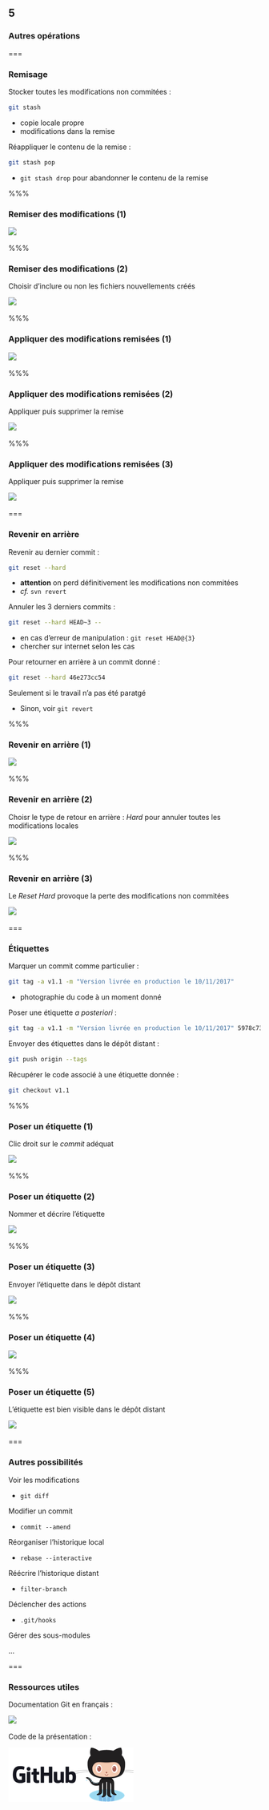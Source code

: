 ﻿<!-- .slide: data-background-image="images/git-logo.png" data-background-size="600px" class="chapter" -->
## 5
### Autres opérations


===


<!-- .slide: class="slide" -->
### Remisage

Stocker toutes les modifications non commitées :
```bash
git stash
```
 - copie locale propre
 - modifications dans la remise

Réappliquer le contenu de la remise :
```bash
git stash pop
```
 - `git stash drop` pour abandonner le contenu de la remise
 

%%%


<!-- .slide: data-background-image="images/eclipse-logo.png" data-background-size="700px" class="slide" -->
### Remiser des modifications (1)

<div class="center">
    <img src="egit/stash-0.png" class="boxed-img" />
</div>
 

%%%


<!-- .slide: data-background-image="images/eclipse-logo.png" data-background-size="700px" class="slide" -->
### Remiser des modifications (2)

Choisir d’inclure ou non les fichiers nouvellements créés
<div class="center">
    <img src="egit/stash-1.png" class="boxed-img" />
</div>
 

%%%


<!-- .slide: data-background-image="images/eclipse-logo.png" data-background-size="700px" class="slide" -->
### Appliquer des modifications remisées (1)

<div class="center">
    <img src="egit/stash-apply-0.png" class="boxed-img" />
</div>


%%%


<!-- .slide: data-background-image="images/eclipse-logo.png" data-background-size="700px" class="slide" -->
### Appliquer des modifications remisées (2)

Appliquer puis supprimer la remise
<div class="center">
    <img src="egit/stash-apply-1.png" class="boxed-img" />
</div>


%%%


<!-- .slide: data-background-image="images/eclipse-logo.png" data-background-size="700px" class="slide" -->
### Appliquer des modifications remisées (3)

Appliquer puis supprimer la remise
<div class="center">
    <img src="egit/stash-apply-2.png" class="boxed-img" />
</div>

===


<!-- .slide: class="slide" -->
### Revenir en arrière

Revenir au dernier commit :
```bash
git reset --hard
```
 - __attention__ on perd définitivement les modifications non commitées
 - *cf.* `svn revert`

Annuler les 3 derniers commits :
```bash
git reset --hard HEAD~3 --
```
 - en cas d’erreur de manipulation : `git reset HEAD@{3}`
  - chercher sur internet selon les cas

Pour retourner en arrière à un commit donné :
```bash
git reset --hard 46e273cc54
```

Seulement si le travail n’a pas été paratgé
 - Sinon, voir `git revert`


%%%


<!-- .slide: data-background-image="images/eclipse-logo.png" data-background-size="700px" class="slide" -->
### Revenir en arrière (1)

<div class="center">
    <img src="egit/reset-0.png" class="boxed-img" />
</div>


%%%


<!-- .slide: data-background-image="images/eclipse-logo.png" data-background-size="700px" class="slide" -->
### Revenir en arrière (2)

Choisr le type de retour en arrière : *Hard* pour annuler toutes les modifications locales
<div class="center">
    <img src="egit/reset-1.png" class="boxed-img" />
</div>


%%%


<!-- .slide: data-background-image="images/eclipse-logo.png" data-background-size="700px" class="slide" -->
### Revenir en arrière (3)

Le *Reset Hard* provoque la perte des modifications non commitées
<div class="center">
    <img src="egit/reset-2.png" class="boxed-img" />
</div>


===


<!-- .slide: class="slide" -->
### Étiquettes

Marquer un commit comme particulier :
```bash
git tag -a v1.1 -m "Version livrée en production le 10/11/2017"
```
 - photographie du code à un moment donné

Poser une étiquette *a posteriori* :
```bash
git tag -a v1.1 -m "Version livrée en production le 10/11/2017" 5978c73
```

Envoyer des étiquettes dans le dépôt distant :
```bash
git push origin --tags
```

Récupérer le code associé à une étiquette donnée :
```bash
git checkout v1.1
```

%%%


<!-- .slide: data-background-image="images/eclipse-logo.png" data-background-size="700px" class="slide" -->
### Poser un étiquette (1)

Clic droit sur le *commit* adéquat
<div class="center">
    <img src="egit/tag-0.png" class="boxed-img" />
</div>


%%%


<!-- .slide: data-background-image="images/eclipse-logo.png" data-background-size="700px" class="slide" -->
### Poser un étiquette (2)

Nommer et décrire l’étiquette
<div class="center">
    <img src="egit/tag-1.png" class="boxed-img" />
</div>


%%%


<!-- .slide: data-background-image="images/eclipse-logo.png" data-background-size="700px" class="slide" -->
### Poser un étiquette (3)

Envoyer l’étiquette dans le dépôt distant
<div class="center">
    <img src="egit/tag-2.png" class="boxed-img" />
</div>


%%%


<!-- .slide: data-background-image="images/eclipse-logo.png" data-background-size="700px" class="slide" -->
### Poser un étiquette (4)

<div class="center">
    <img src="egit/tag-3.png" class="boxed-img" />
</div>


%%%


<!-- .slide: data-background-image="images/eclipse-logo.png" data-background-size="700px" class="slide" -->
### Poser un étiquette (5)

L’étiquette est bien visible dans le dépôt distant
<div class="center">
    <img src="egit/tag-4.png" class="boxed-img" />
</div>


===


<!-- .slide: class="slide" -->
### Autres possibilités

Voir les modifications
 - `git diff`

Modifier un commit
 - `commit --amend`

Réorganiser l’historique local
 - `rebase --interactive`

Réécrire l’historique distant
 - `filter-branch`
 
Déclencher des actions
 - `.git/hooks`

Gérer des sous-modules 

…


===


<!-- .slide: class="slide" -->
### Ressources utiles


Documentation Git en français :

<div class="center">
	<a href="https://git-scm.com/book/fr/v2" target="_blank"><img src="images/documentation.png" style="width: 300px" /></a>
</div>

Code de la présentation :

<div class="center">
	<a href="https://github.com/romain-warnan/git-au-quotidien" target="_blank"><img src="images/github.png" /></a>
</div>
